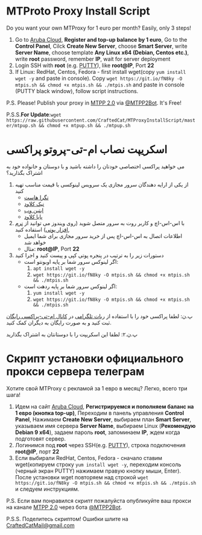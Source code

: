 # MTProto Proxy Install Script

Do you want your own MTProxy for 1 euro per month? Easily, only 3 steps!

1. Go to [Aruba Cloud](https://www.arubacloud.com/), **Register and top-up balance by 1 euro**, Go to the **Control Panel**, Cilck **Create New Server**, choose **Smart Server**, write **Server Name**, choose template **Any Linux x64 (Debian, Centos etc.)**, write **root** password, remember **IP**, wait for server deployment
2. Login SSH with **root** (e.g. [PUTTY](https://www.chiark.greenend.org.uk/~sgtatham/putty/latest.html)), like **root@IP**, Port **22**
3. If Linux: RedHat, Centos, Fedora - first install wget(copy `yum install wget -y` and  paste in console). Copy `wget https://git.io/fN8ky -O mtpis.sh && chmod +x mtpis.sh && ./mtpis.sh` and paste in console (PUTTY black window), follow script instructions.


P.S. Please! Publish your proxy in [MTPP 2.0](https://t.me/MTProtoProxiesFree) via [@MTPP2Bot](https://t.me/MTPP2Bot). It's Free!

P.S.S.**For Update**:`wget https://raw.githubusercontent.com/CraftedCat/MTProxyInstallScript/master/mtpup.sh && chmod +x mtpup.sh && ./mtpup.sh`


# اسکریپت نصاب ام-تی-پروتو پراکسی

می خواهید پراکسی اختصاصی خودتان را داشته باشید و با دوستان و خانواده خود به اشتراک بگذارید؟
1. از یکی از ارایه دهندگان سرور مجازی یک سرویس لینوکسی با قیمت مناسب تهیه کنید
    -  [تگرا هاست](https://tegrahost.com/cart.php?gid=25)
    - [نیک کلاود](https://my.niccloud.net/cart.php?gid=7)
    - [ابتین وب](https://my.abtinweb.com/cart.php?gid=29)
    - [پایا کلاود](https://client.payacloud.com/cart.php?gid=5) 
2. با اس-اس-اچ و کاربر روت به سرور متصل شوید (روی ویندوز می توانید از [نرم افزار پوتی](https://www.chiark.greenend.org.uk/~sgtatham/putty/latest.html)) استفاده کنید, 
    - اطلاعات اتصال به اس-اس-اچ پس از خرید سرور مجازی برای شما ایمیل خواهد شد 
    - مثال: **root@IP**, Port **22**
3. دستورات زیر را به ترتیب در پنجره پوتی کپی و پیست کنید و اجرا کنید 
    - اگر لینوکس سرور شما بر پایه اوبونتو است:
      1. `apt install wget -y`
      2. `wget https://git.io/fN8ky -O mtpis.sh && chmod +x mtpis.sh && ./mtpis.sh`
    - اگر لینوکس سرور شما بر پایه ردهت است:
      1. `yum install wget -y`
      2. `wget https://git.io/fN8ky -O mtpis.sh && chmod +x mtpis.sh && ./mtpis.sh`

پ.ن: لطفا پراکسی خود را با استفاده از [ربات تلگرامی](https://t.me/MTPP2Bot) در [کانال ام-تی-پراکسی رایگان](https://t.me/MTProtoProxiesFree) ثبت کنید و به صورت رایگان به دیگران کمک کنید.

پ.ن.۲: لطفا این اسکریپت را با دوستانتان به اشتراک بگذارید 


# Скрипт установки официального прокси сервера телеграм

Хотите свой MTProxy с рекламой за 1 евро в месяц? Легко, всего три шага!

1. Идем на сайт [Aruba Cloud](https://www.arubacloud.com/), **Регистрируемся и пополняем баланс на 1 евро (кнопка top-up)**, Переходим в панель управления **Control Panel**, Нажимаем **Create New Server**, выбираем план **Smart Server**, указываем имя сервера **Server Name**, выбираем Linux (**Рекомендую Debian 9 x64**), задаем пароль **root**, запоминаем **IP**, ждем когда подготовят сервер.
2. Логинимся под **root** через SSH(e.g. [PUTTY](https://www.chiark.greenend.org.uk/~sgtatham/putty/latest.html)), строка подключения **root@IP**, порт **22**
3. Если выбирали RedHat, Centos, Fedora - сначало ставим wget(копируем строку `yum install wget -y`, переходим консоль (черный экран PUTTY) нажимаем правую кнопку мыши, Enter). После установки wget повторяем над строкой
`wget https://git.io/fN8ky -O mtpis.sh && chmod +x mtpis.sh && ./mtpis.sh` и следуем инструкциям.


P.S. Если вам понравился скрипт пожалуйста опубликуйте ваш прокси на канале [MTPP 2.0](https://t.me/MTProtoProxiesFree) через бота [@MTPP2Bot](https://t.me/MTPP2Bot). 

P.S.S. Поделитесь скриптом! Ошибки шлите на CraftedCatMail@gmail.com
